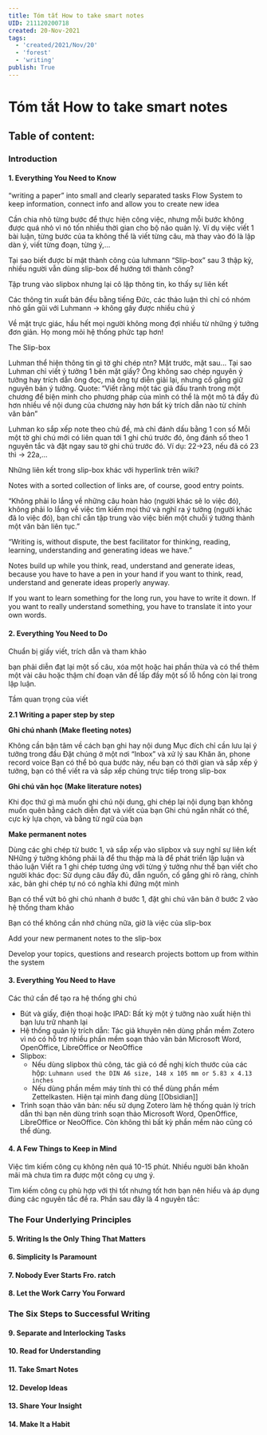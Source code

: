 ```yaml
---
title: Tóm tắt How to take smart notes
UID: 211120200718
created: 20-Nov-2021
tags:
  - 'created/2021/Nov/20'
  - 'forest'
  - 'writing'
publish: True
---
```

# Tóm tắt How to take smart notes

## Table of content:

### Introduction
#### 1. Everything You Need to Know

“writing a paper” into small and clearly separated tasks
Flow
System to keep information, connect info and allow you to create new idea

Cần chia nhỏ từng bước để thực hiện công việc, nhưng mỗi bước không được quá nhỏ vì nó tốn nhiều thời gian cho bộ não quản lý. Ví dụ việc viết 1 bài luận, từng bước của ta không thể là viết từng câu, mà thay vào đó là lập dàn ý, viết từng đoạn, từng ý,...

Tại sao biết được bí mật thành công của luhmann “Slip-box” sau 3 thập kỷ, nhiều người vẫn dùng slip-box để hướng tới thành công?

Tập trung vào slipbox nhưng lại cô lập thông tin, ko thấy sự liên kết

Các thông tin xuất bản đều bằng tiếng Đức, các thảo luận thì chỉ có nhóm nhỏ gần gũi với Luhmann -> không gây được nhiều chú ý

Về mặt trực giác, hầu hết mọi người không mong đợi nhiều từ những ý tưởng đơn giản. Họ mong mỏi hệ thống phức tạp hơn!

The Slip-box

Luhman thể hiện thông tin gì tờ ghi chép ntn? Mặt trước, mặt sau...
Tại sao Luhman chỉ viết ý tưởng 1 bên mặt giấy?
Ông không sao chép nguyên ý tưởng hay trích dẫn ông đọc, mà ông tự diễn giải lại, nhưng cố gắng giữ nguyên bản ý tưởng.
Quote: “Viết rằng một tác giả đấu tranh trong một chương để biện minh cho phương pháp của mình có thể là một mô tả đầy đủ hơn nhiều về nội dung của chương này hơn bất kỳ trích dẫn nào từ chính văn bản”

Luhman ko sắp xếp note theo chủ đề, mà chỉ đánh dấu bằng 1 con số
Mỗi một tờ ghi chú mới có liên quan tới 1 ghi chú trước đó, ông đánh số theo 1 nguyên tắc và đặt ngay sau tờ ghi chú trước đó. Ví dụ: 22->23, nếu đã có 23 thì -> 22a,...

Những liên kết trong slip-box khác với hyperlink trên wiki?

Notes with a sorted collection of links are, of course, good entry points.

“Không phải lo lắng về những câu hoàn hảo (người khác sẽ lo việc đó), không phải lo lắng về việc tìm kiếm mọi thứ và nghĩ ra ý tưởng (người khác đã lo việc đó), bạn chỉ cần tập trung vào việc biến một chuỗi ý tưởng thành một văn bản liên tục.”

“Writing is, without dispute, the best facilitator for thinking, reading, learning, understanding and generating ideas we have.”

Notes build up while you think, read, understand and generate ideas, because you have to have a pen in your hand if you want to think, read, understand and generate ideas properly anyway.

If you want to learn something for the long run, you have to write it down. If you want to really understand something, you have to translate it into your own words. 

#### 2. Everything You Need to Do

Chuẩn bị giấy viết, trích dẫn và tham khảo

bạn phải diễn đạt lại một số câu, xóa một hoặc hai phần thừa và có thể thêm một vài câu hoặc thậm chí đoạn văn để lấp đầy một số lỗ hổng còn lại trong lập luận.

Tầm quan trọng của viết


**2.1 Writing a paper step by step**

**Ghi chú nhanh (Make fleeting notes)**

Không cần bận tâm về cách bạn ghi hay nội dung
Mục đích chỉ cần lưu lại ý tưởng trong đầu
Đặt chúng ở một nơi “Inbox” và xử lý sau
Khăn ăn, phone record voice
Bạn có thể bỏ qua bước này, nếu bạn có thời gian và sắp xếp ý tưởng, bạn có thể viết ra và sắp xếp chúng trực tiếp trong slip-box

**Ghi chú văn học (Make literature notes)**

Khi đọc thứ gì mà muốn ghi chú nội dung, ghi chép lại nội dụng bạn không muốn quên bằng cách diễn đạt và viết của bạn
Ghi chú ngắn nhất có thể, cực kỳ lựa chọn, và bằng từ ngữ của bạn

**Make permanent notes**

Dùng các ghi chép từ bước 1, và sắp xếp vào slipbox và suy nghĩ sự liên kết
NHững ý tưởng không phải là để thu thập mà là để phát triển lập luận và thảo luận
Viết ra 1 ghi chép tương ứng với từng ý tưởng như thể bạn viết cho người khác đọc: Sử dụng câu đầy đủ, dẫn nguồn, cố gắng ghi rõ ràng, chính xác, bản ghi chép tự nó có nghĩa khi đứng một mình

Bạn có thể vứt bỏ ghi chú nhanh ở bước 1, đặt ghi chú văn bản ở bước 2 vào hệ thống tham khảo

Bạn có thể không cần nhớ chúng nữa, giờ là việc của slip-box

Add your new permanent notes to the slip-box

Develop your topics, questions and research projects bottom up from within the system

#### 3. Everything You Need to Have
Các thứ cần để tạo ra hệ thống ghi chú

- Bút và giấy, điện thoại hoặc IPAD: Bất kỳ một ý tưởng nào xuất hiện thì bạn lưu trữ nhanh lại
- Hệ thống quản lý trích dẫn: Tác giả khuyên nên dùng phần mềm Zotero vì nó có hỗ trợ nhiều phần mềm soạn thảo văn bản Microsoft Word, OpenOffice, LibreOffice or NeoOffice
- Slipbox:
	- Nếu dùng slipbox thủ công, tác giả có đề nghị kích thước của các hộp: `Luhmann used the DIN A6 size, 148 x 105 mm or 5.83 x 4.13 inches`
	- Nếu dùng phần mềm máy tính thì có thể dùng phần mềm Zettelkasten. Hiện tại mình đang dùng [[Obsidian]]
- Trình soạn thảo văn bản: nếu sử dụng Zotero làm hệ thống quản lý trích dẫn thì bạn nên  dùng trình soạn thảo Microsoft Word, OpenOffice, LibreOffice or NeoOffice. Còn không thì bất kỳ phần mềm nào cũng có thể dùng.

#### 4. A Few Things to Keep in Mind
Việc tìm kiếm công cụ không nên quá 10-15 phút. Nhiều người băn khoăn mãi mà chưa tìm ra được một công cụ ưng ý. 

Tìm kiếm công cụ phù hợp với thì tốt nhưng tốt hơn bạn nên hiểu và áp dụng đúng các nguyên tắc đề ra. Phần sau đây là 4 nguyên tắc:

### The Four Underlying Principles

#### 5. Writing Is the Only Thing That Matters
#### 6. Simplicity Is Paramount
#### 7. Nobody Ever Starts Fro. ratch
#### 8. Let the Work Carry You Forward

### The Six Steps to Successful Writing

#### 9. Separate and Interlocking Tasks
#### 10. Read for Understanding
#### 11. Take Smart Notes
#### 12. Develop Ideas
#### 13. Share Your Insight
#### 14. Make It a Habit


